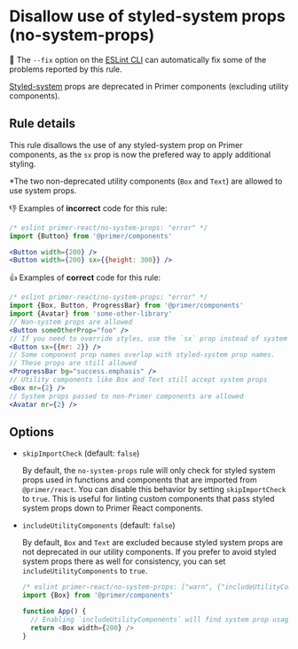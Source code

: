 # Disallow use of styled-system props (no-system-props)

🔧 The `--fix` option on the [ESLint CLI](https://eslint.org/docs/user-guide/command-line-interface#fixing-problems) can automatically fix some of the problems reported by this rule.

[Styled-system](https://styled-system.com/table) props are deprecated in Primer components (excluding utility components).

## Rule details

This rule disallows the use of any styled-system prop on Primer components, as the `sx` prop is now the prefered way to apply additional styling.

\*The two non-deprecated utility components (`Box` and `Text`) are allowed to use system props.

👎 Examples of **incorrect** code for this rule:

```jsx
/* eslint primer-react/no-system-props: "error" */
import {Button} from '@primer/components'

<Button width={200} />
<Button width={200} sx={{height: 300}} />
```

👍 Examples of **correct** code for this rule:

```jsx
/* eslint primer-react/no-system-props: "error" */
import {Box, Button, ProgressBar} from '@primer/components'
import {Avatar} from 'some-other-library'
// Non-system props are allowed
<Button someOtherProp="foo" />
// If you need to override styles, use the `sx` prop instead of system props
<Button sx={{mr: 2}} />
// Some component prop names overlap with styled-system prop names.
// These props are still allowed
<ProgressBar bg="success.emphasis" />
// Utility components like Box and Text still accept system props
<Box mr={2} />
// System props passed to non-Primer components are allowed
<Avatar mr={2} />
```

## Options

- `skipImportCheck` (default: `false`)

  By default, the `no-system-props` rule will only check for styled system props used in functions and components that are imported from `@primer/react`. You can disable this behavior by setting `skipImportCheck` to `true`. This is useful for linting custom components that pass styled system props down to Primer React components.

- `includeUtilityComponents` (default: `false`)

  By default, `Box` and `Text` are excluded because styled system props are not deprecated in our utility components. If you prefer to avoid styled system props there as well for consistency, you can set `includeUtilityComponents` to `true`.

  ```js
  /* eslint primer-react/no-system-props: ["warn", {"includeUtilityComponents": true}] */
  import {Box} from '@primer/components'

  function App() {
    // Enabling `includeUtilityComponents` will find system prop usage on utility components like this:
    return <Box width={200} />
  }
  ```

